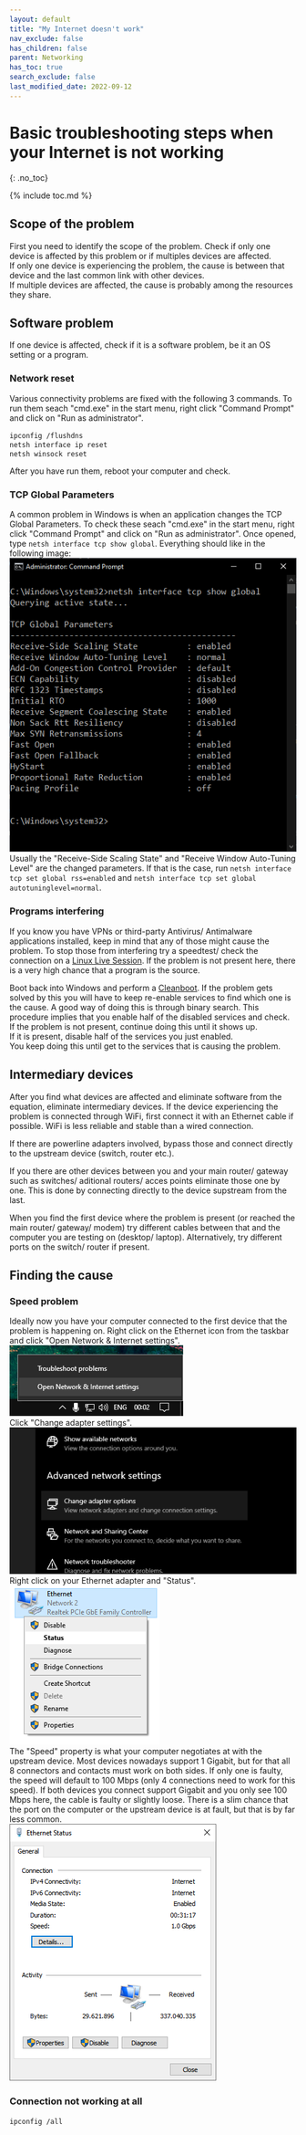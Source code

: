 ```yaml
---
layout: default
title: "My Internet doesn't work"
nav_exclude: false
has_children: false
parent: Networking
has_toc: true
search_exclude: false
last_modified_date: 2022-09-12
---
```

# Basic troubleshooting steps when your Internet is not working
{: .no_toc}

{% include toc.md %}

## Scope of the problem
First you need to identify the scope of the problem. Check if only one device is affected by this problem or if multiples devices are affected.  
If only one device is experiencing the problem, the cause is between that device and the last common link with other devices.  
If multiple devices are affected, the cause is probably among the resources they share.

## Software problem
If one device is affected, check if it is a software problem, be it an OS setting or a program.

### Network reset
Various connectivity problems are fixed with the following 3 commands. To run them seach "cmd.exe" in the start menu, right click "Command Prompt" and click on "Run as administrator".
```
ipconfig /flushdns
netsh interface ip reset
netsh winsock reset
```
After you have run them, reboot your computer and check.

### TCP Global Parameters
A common problem in Windows is when an application changes the TCP Global Parameters. To check these seach "cmd.exe" in the start menu, right click "Command Prompt" and click on "Run as administrator". Once opened, type `netsh interface tcp show global`. Everything should like in the following image:  
![tcp-global.png](/assets/internet-not-working/tcp-global.png)  
Usually the "Receive-Side Scaling State" and "Receive Window Auto-Tuning Level" are the changed parameters. If that is the case, run `netsh interface tcp set global rss=enabled` and `netsh interface tcp set global autotuninglevel=normal`.

### Programs interfering
If you know you have VPNs or third-party Antivirus/ Antimalware applications installed, keep in mind that any of those might cause the problem. To stop those from interfering try a speedtest/ check the connection on a [Linux Live Session](/docs/live-sessions/linux-live-session.html). If the problem is not present here, there is a very high chance that a program is the source.

Boot back into Windows and perform a [Cleanboot](/docs/factoids/cleanboot.md). If the problem gets solved by this you will have to keep re-enable services to find which one is the cause. A good way of doing this is through binary search. This procedure implies that you enable half of the disabled services and check.  
If the problem is not present, continue doing this until it shows up.  
If it is present, disable half of the services you just enabled.  
You keep doing this until get to the services that is causing the problem.

## Intermediary devices
After you find what devices are affected and eliminate software from the equation, eliminate intermediary devices. If the device experiencing the problem is connected through WiFi, first connect it with an Ethernet cable if possible. WiFi is less reliable and stable than a wired connection.

If there are powerline adapters involved, bypass those and connect directly to the upstream device (switch, router etc.).

If you there are other devices between you and your main router/ gateway such as switches/ aditional routers/ acces points eliminate those one by one. This is done by connecting directly to the device supstream from the last.

When you find the first device where the problem is present (or reached the main router/ gateway/ modem) try different cables between that and the computer you are testing on (desktop/ laptop). Alternatively, try different ports on the switch/ router if present.

## Finding the cause
### Speed problem
Ideally now you have your computer connected to the first device that the problem is happening on. Right click on the Ethernet icon from the taskbar and click "Open Network & Internet settings".  
![open-network-internet-settings.png](/assets/internet-not-working/open-network-internet-settings.png)  
Click "Change adapter settings".  
![change-adapter-settings.png](/assets/internet-not-working/change-adapter-settings.png)  
Right click on your Ethernet adapter and "Status".  
![change-adapter-settings.png](/assets/internet-not-working/network-status.png)  
The "Speed" property is what your computer negotiates at with the upstream device. Most devices nowadays support 1 Gigabit, but for that all 8 connectors and contacts must work on both sides. If only one is faulty, the speed will default to 100 Mbps (only 4 connections need to work for this speed). If both devices you connect support Gigabit and you only see 100 Mbps here, the cable is faulty or slightly loose. There is a slim chance that the port on the computer or the upstream device is at fault, but that is by far less common.  
![negotiated-speed.png](/assets/internet-not-working/negotiated-speed.png)
### Connection not working at all
`ipconfig /all`